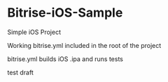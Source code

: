 # Bitrise-iOS-Sample

Simple iOS Project 

Working bitrise.yml included in the root of the project

bitrise.yml builds iOS .ipa and runs tests 

test draft
